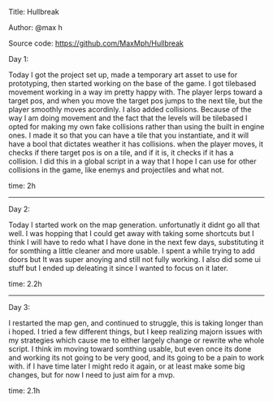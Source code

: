 Title: Hullbreak

Author: @max h

Source code: https://github.com/MaxMph/Hullbreak

Day 1:

Today I got the project set up, made a temporary art asset to use for prototyping, then started working on the base of the game.
I got tilebased movement working in a way im pretty happy with. The player lerps toward a target pos, and when you move the target pos jumps to the next tile, but the player smoothly moves acordinly.
I also added collisions. Because of the way I am doing movement and the fact that the levels will be tilebased I opted for making my own fake collisions rather than using the built in engine ones. I made it so that you can have a tile that you instantiate, and it will have a bool that dictates weather it has collisions. when the player moves, it checks if there target pos is on a tile, and if it is, it checks if it has a collision. I did this in a global script in a way that I hope I can use for other collisions in the game, like enemys and projectiles and what not.

time: 2h

------------------------------------------------------------------------

Day 2:

Today I started work on the map generation. unfortunatly it didnt go all that well. I was hopping that I could get away with taking some shortcuts but I think I will have to redo what I have done in the next few days, substituting it for somthing a little cleaner and more usable. I spent a while trying to add doors but It was super anoying and still not fully working.
I also did some ui stuff but I ended up deleating it since I wanted to focus on it later.

time: 2.2h

------------------------------------------------------------------------

Day 3:

I restarted the map gen, and continued to struggle, this is taking longer than i hoped. I tried a few different things, but I keep realizing majorn issues with my strategies which cause me to either largely change or rewrite whe whole script. I think im moving toward somthing usable, but even once its done and working its not going to be very good, and its going to be a pain to work with. if I have time later I might redo it again, or at least make some big changes, but for now I need to just aim for a mvp.

time: 2.1h